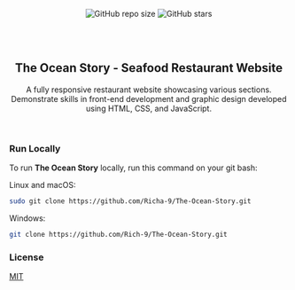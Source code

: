 <div align="center">
  
  ![GitHub repo size](https://img.shields.io/github/repo-size/Richa-9/The-Ocean-Story)
  ![GitHub stars](https://img.shields.io/github/stars/Richa-9/The-Ocean-Story?style=social)

  <br />
  <br />
  <h2 align="center">The Ocean Story - Seafood Restaurant Website</h2>

  A fully responsive restaurant website showcasing various sections. Demonstrate skills in front-end development and graphic design developed using HTML, CSS, and JavaScript.

</div>

<br />

### Run Locally

To run **The Ocean Story** locally, run this command on your git bash:

Linux and macOS:

```bash
sudo git clone https://github.com/Richa-9/The-Ocean-Story.git
```

Windows:

```bash
git clone https://github.com/Rich-9/The-Ocean-Story.git
```

### License

[MIT](https://choosealicense.com/licenses/mit/)
